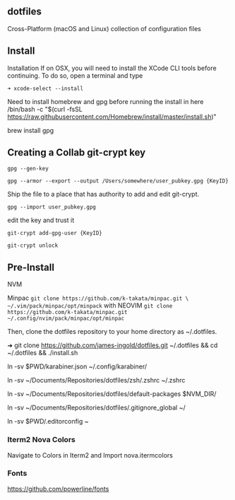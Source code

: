 ## dotfiles

Cross-Platform (macOS and Linux) collection of configuration files

## Install

Installation
If on OSX, you will need to install the XCode CLI tools before continuing. To do so, open a terminal and type

`➜ xcode-select --install`

Need to install homebrew and gpg before running the install in here
/bin/bash -c "\$(curl -fsSL
https://raw.githubusercontent.com/Homebrew/install/master/install.sh)"

brew install gpg

## Creating a Collab git-crypt key

`gpg --gen-key`

`gpg --armor --export --output /Users/somewhere/user_pubkey.gpg {KeyID}`

Ship the file to a place that has authority to add and edit git-crypt.

`gpg --import user_pubkey.gpg`

edit the key and trust it

`git-crypt add-gpg-user {KeyID}`

`git-crypt unlock`

## Pre-Install

NVM

Minpac `git clone https://github.com/k-takata/minpac.git \ ~/.vim/pack/minpac/opt/minpack` with NEOVIM `git clone https://github.com/k-takata/minpac.git ~/.config/nvim/pack/minpac/opt/minpac`

Then, clone the dotfiles repository to your home directory as ~/.dotfiles.

➜ git clone https://github.com/james-ingold/dotfiles.git ~/.dotfiles && cd
~/.dotfiles && ./install.sh

ln -sv \$PWD/karabiner.json ~/.config/karabiner/

ln -sv ~/Documents/Repositories/dotfiles/zsh/.zshrc ~/.zshrc

ln -sv ~/Documents/Repositories/dotfiles/default-packages \$NVM_DIR/

ln -sv ~/Documents/Repositories/dotfiles/.gitignore_global ~/

ln -sv \$PWD/.editorconfig ~

### Iterm2 Nova Colors

Navigate to Colors in Iterm2 and Import nova.itermcolors

### Fonts

https://github.com/powerline/fonts
